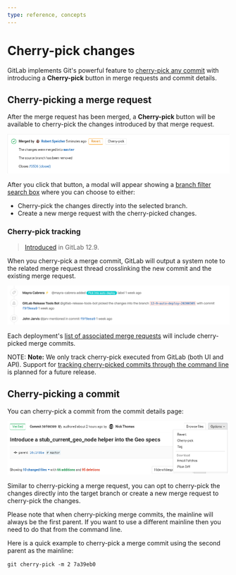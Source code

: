 ```yaml
---
type: reference, concepts
---
```


# Cherry-pick changes

GitLab implements Git's powerful feature to
[cherry-pick any commit](https://git-scm.com/docs/git-cherry-pick "Git cherry-pick documentation")
with introducing a **Cherry-pick** button in merge requests and commit details.

## Cherry-picking a merge request

After the merge request has been merged, a **Cherry-pick** button will be available
to cherry-pick the changes introduced by that merge request.

![Cherry-pick Merge Request](img/cherry_pick_changes_mr.png)

After you click that button, a modal will appear showing a [branch filter search box](../repository/branches/index.md#branch-filter-search-box)
where you can choose to either:

- Cherry-pick the changes directly into the selected branch.
- Create a new merge request with the cherry-picked changes.

### Cherry-pick tracking

> [Introduced](https://gitlab.com/groups/gitlab-org/-/epics/2675) in GitLab 12.9.

When you cherry-pick a merge commit, GitLab will output a system note to the related merge
request thread crosslinking the new commit and the existing merge request.

![Cherry-pick tracking in Merge Request timeline](img/cherry_pick_mr_timeline_v12_9.png)

Each deployment's [list of associated merge requests](../../../api/deployments.md#list-of-merge-requests-associated-with-a-deployment) will include cherry-picked merge commits.

NOTE: **Note:**
We only track cherry-pick executed from GitLab (both UI and API). Support for [tracking cherry-picked commits through the command line](https://gitlab.com/gitlab-org/gitlab/-/issues/202215) is planned for a future release.

## Cherry-picking a commit

You can cherry-pick a commit from the commit details page:

![Cherry-pick commit](img/cherry_pick_changes_commit.png)

Similar to cherry-picking a merge request, you can opt to cherry-pick the changes
directly into the target branch or create a new merge request to cherry-pick the
changes.

Please note that when cherry-picking merge commits, the mainline will always be the
first parent. If you want to use a different mainline then you need to do that
from the command line.

Here is a quick example to cherry-pick a merge commit using the second parent as the
mainline:

```shell
git cherry-pick -m 2 7a39eb0
```

<!-- ## Troubleshooting

Include any troubleshooting steps that you can foresee. If you know beforehand what issues
one might have when setting this up, or when something is changed, or on upgrading, it's
important to describe those, too. Think of things that may go wrong and include them here.
This is important to minimize requests for support, and to avoid doc comments with
questions that you know someone might ask.

Each scenario can be a third-level heading, e.g. `### Getting error message X`.
If you have none to add when creating a doc, leave this section in place
but commented out to help encourage others to add to it in the future. -->
